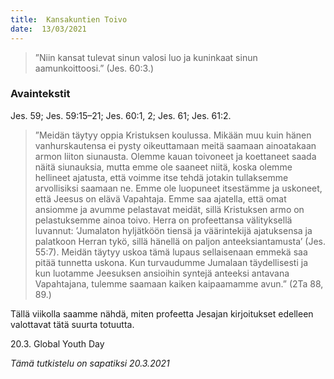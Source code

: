 ```yaml
---
title:  Kansakuntien Toivo
date:  13/03/2021
---
```


> <p></p>
> ”Niin kansat tulevat sinun valosi luo ja kuninkaat sinun aamunkoittoosi.” (Jes. 60:3.)

### Avaintekstit
Jes. 59;  Jes. 59:15–21;  Jes. 60:1, 2;  Jes. 61;  Jes. 61:2.

> <p></p>
> ”Meidän täytyy oppia Kristuksen koulussa. Mikään muu kuin hänen vanhurskautensa ei ­pysty ­oikeuttamaan meitä saamaan ainoatakaan armon liiton siunausta. Olemme kauan toivoneet ja koettaneet saada näitä siunauksia, mutta emme ole saaneet niitä, koska olemme hellineet ajatusta, että voimme itse tehdä jotakin tullaksemme arvollisiksi saamaan ne. Emme ole luopuneet itsestämme ja uskoneet, että ­Jeesus on elävä Vapahtaja. Emme saa ajatella, että omat ansiomme ja avumme ­pelastavat meidät, sillä Kristuksen armo on pelastuksemme ainoa toivo. Herra on profeettansa välityksellä luvannut: ’Jumalaton hyljätköön tiensä ja väärintekijä ­ajatuksensa ja palatkoon Herran tykö, sillä hänellä on paljon anteeksiantamus­ta’ (Jes. 55:7). Meidän täytyy uskoa tämä lupaus sellaisenaan emmekä saa pitää tunnetta uskona. Kun turvaudumme Jumalaan täydellisesti ja kun luotamme Jeesuksen ansioihin syntejä anteeksi antavana Vapahtajana, tulemme saamaan kaiken kaipaamamme avun.” (2Ta  88, 89.)

Tällä viikolla saamme nähdä, miten profeetta Jesajan kirjoitukset edelleen valottavat tätä suurta totuutta.

20.3. Global Youth Day

_Tämä tutkistelu on sapatiksi 20.3.2021_